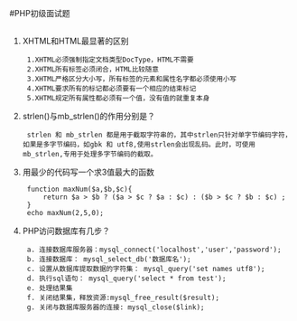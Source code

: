 #PHP初级面试题
##
1. XHTML和HTML最显著的区别

		1.XHTML必须强制指定文档类型DocType，HTML不需要
		2.XHTML所有标签必须闭合，HTML比较随意
		3.XHTML严格区分大小写，所有标签的元素和属性名字都必须使用小写
		4.XHTML要求所有的标记都必须要有一个相应的结束标记
		5.XHTML规定所有属性都必须有一个值，没有值的就重复本身
2. strlen()与mb_strlen()的作用分别是？

		strlen 和 mb_strlen 都是用于截取字符串的，其中strlen只针对单字节编码字符，如果是多字节编码，如gbk 和 utf8,使用strlen会出现乱码。此时，可使用mb_strlen,专用于处理多字节编码的截取。

3. 用最少的代码写一个求3值最大的函数

		function maxNum($a,$b,$c){
        	return $a > $b ? ($a > $c ? $a : $c) : ($b > $c ? $b : $c) ;
    	}
    	echo maxNum(2,5,0);

4. PHP访问数据库有几步？

		a. 连接数据库服务器：mysql_connect('localhost','user','password');
		b. 连接数据库： mysql_select_db('数据库名');
		c. 设置从数据库提取数据的字符集： mysql_query('set names utf8');
		d. 执行sql语句： mysql_query('select * from test');
		e. 处理结果集
		f. 关闭结果集，释放资源:mysql_free_result($result);
		g. 关闭与数据库服务器的连接: mysql_close($link);